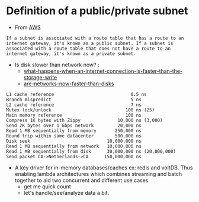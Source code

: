 # Definition of a public/private subnet

- From [AWS](https://docs.aws.amazon.com/vpc/latest/userguide/VPC_Internet_Gateway.html#:~:text=If%20a%20subnet%20is%20associated%20with%20a%20route%20table%20that%20has%20a%20route%20to%20an%20internet%20gateway%2C%20it%27s%20known%20as%20a%20public%20subnet.%20If%20a%20subnet%20is%20associated%20with%20a%20route%20table%20that%20does%20not%20have%20a%20route%20to%20an%20internet%20gateway%2C%20it%27s%20known%20as%20a%20private%20subnet.)

`If a subnet is associated with a route table that has a route to an internet gateway, it's known as a public subnet. If a subnet is associated with a route table that does not have a route to an internet gateway, it's known as a private subnet.`

- Is disk slower than network now? :
  - [what-happens-when-an-internet-connection-is-faster-than-the-storage-write](https://cs.stackexchange.com/questions/84487/what-happens-when-an-internet-connection-is-faster-than-the-storage-write-speed#:~:text=Both%20network%20traffic%20and%20HDD,slower%20speed%20of%20your%20HDD.)
  - [are-networks-now-faster-than-disks](https://serverfault.com/a/238534/93523)

```
L1 cache reference                             0.5 ns
Branch mispredict                              5 ns
L2 cache reference                             7 ns
Mutex lock/unlock                            100 ns (25)
Main memory reference                        100 ns
Compress 1K bytes with Zippy              10,000 ns (3,000)
Send 2K bytes over 1 Gbps network         20,000 ns
Read 1 MB sequentially from memory       250,000 ns
Round trip within same datacenter        500,000 ns
Disk seek                             10,000,000 ns
Read 1 MB sequentially from network   10,000,000 ns
Read 1 MB sequentially from disk      30,000,000 ns (20,000,000)
Send packet CA->Netherlands->CA      150,000,000 ns
```

- A key driver for in-memory databases/caches ex:  redis and voltDB. Thus enabling lambda architectures which combines streaming and batch together to aid two concurrent and different use cases
  - get me quick count
  - let's handle/see/analyze data a bit.